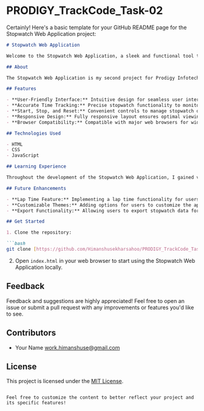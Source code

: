 # PRODIGY_TrackCode_Task-02

Certainly! Here's a basic template for your GitHub README page for the Stopwatch Web Application project:

```markdown
# Stopwatch Web Application

Welcome to the Stopwatch Web Application, a sleek and functional tool to track time with ease!

## About

The Stopwatch Web Application is my second project for Prodigy Infotech, where I delved into the world of web development using HTML, CSS, and JavaScript. This application provides users with a simple yet powerful stopwatch tool to manage their time effectively.

## Features

- **User-Friendly Interface:** Intuitive design for seamless user interaction.
- **Accurate Time Tracking:** Precise stopwatch functionality to monitor time intervals.
- **Start, Stop, and Reset:** Convenient controls to manage stopwatch operations.
- **Responsive Design:** Fully responsive layout ensures optimal viewing experience across devices.
- **Browser Compatibility:** Compatible with major web browsers for widespread accessibility.

## Technologies Used

- HTML
- CSS
- JavaScript

## Learning Experience

Throughout the development of the Stopwatch Web Application, I gained valuable insights into front-end web development techniques. From structuring the layout with HTML to adding dynamic functionality with JavaScript, every step was a learning opportunity.

## Future Enhancements

- **Lap Time Feature:** Implementing a lap time functionality for users to record intermediate time intervals.
- **Customizable Themes:** Adding options for users to customize the appearance of the stopwatch.
- **Export Functionality:** Allowing users to export stopwatch data for further analysis.

## Get Started

1. Clone the repository:

```bash
git clone [https://github.com/Himanshusekharsahoo/PRODIGY_TrackCode_Task-02/tree/main]
```

2. Open `index.html` in your web browser to start using the Stopwatch Web Application locally.

## Feedback

Feedback and suggestions are highly appreciated! Feel free to open an issue or submit a pull request with any improvements or features you'd like to see.

## Contributors

- Your Name work.himanshuse@gmail.com

## License

This project is licensed under the [MIT License](LICENSE).
```

Feel free to customize the content to better reflect your project and its specific features!
